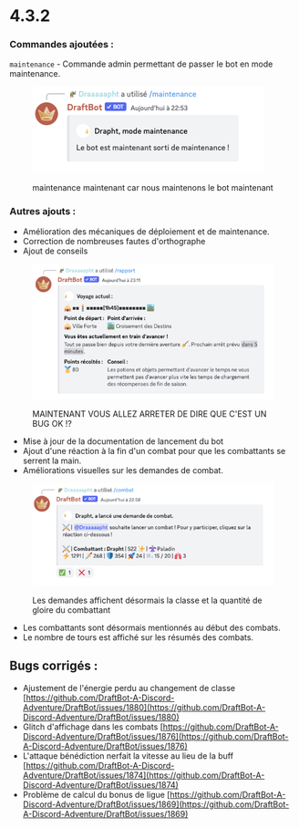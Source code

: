 # 4.3.2

### Commandes ajoutées :

`maintenance` - Commande admin permettant de passer le bot en mode maintenance.

<figure><img src="../.gitbook/assets/image (1) (2).png" alt=""><figcaption><p>maintenance maintenant car nous maintenons le bot maintenant</p></figcaption></figure>

### Autres ajouts :

* Amélioration des mécaniques de déploiement et de maintenance.
* Correction de nombreuses fautes d'orthographe
* Ajout de conseils

<figure><img src="../.gitbook/assets/image (1) (1) (1) (2) (1).png" alt=""><figcaption><p>MAINTENANT VOUS ALLEZ ARRETER DE DIRE QUE C'EST UN BUG OK !?</p></figcaption></figure>

* Mise à jour de la documentation de lancement du bot
* Ajout d'une réaction à la fin d'un combat pour que les combattants se serrent la main.
* Améliorations visuelles sur les demandes de combat.

<figure><img src="../.gitbook/assets/image (1) (3).png" alt=""><figcaption><p>Les demandes affichent désormais la classe et la quantité de gloire du combattant</p></figcaption></figure>

* Les combattants sont désormais mentionnés au début des combats.
* Le nombre de tours est affiché sur les résumés des combats.

## Bugs corrigés :

* Ajustement de l'énergie perdu au changement de classe [https://github.com/DraftBot-A-Discord-Adventure/DraftBot/issues/1880](https://github.com/DraftBot-A-Discord-Adventure/DraftBot/issues/1880)
* Glitch d'affichage dans les combats [https://github.com/DraftBot-A-Discord-Adventure/DraftBot/issues/1876](https://github.com/DraftBot-A-Discord-Adventure/DraftBot/issues/1876)
* L'attaque bénédiction nerfait la vitesse au lieu de la buff [https://github.com/DraftBot-A-Discord-Adventure/DraftBot/issues/1874](https://github.com/DraftBot-A-Discord-Adventure/DraftBot/issues/1874)
* Problème de calcul du bonus de ligue [https://github.com/DraftBot-A-Discord-Adventure/DraftBot/issues/1869](https://github.com/DraftBot-A-Discord-Adventure/DraftBot/issues/1869)
